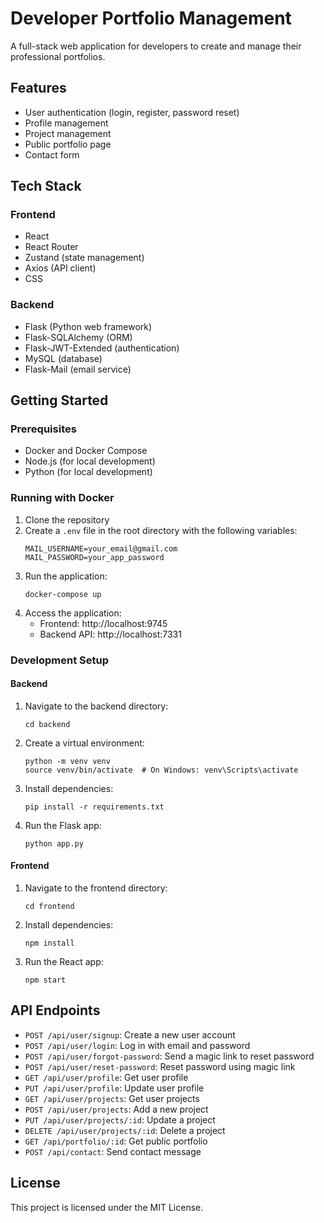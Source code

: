 # Developer Portfolio Management

A full-stack web application for developers to create and manage their professional portfolios.

## Features

- User authentication (login, register, password reset)
- Profile management
- Project management
- Public portfolio page
- Contact form

## Tech Stack

### Frontend
- React
- React Router
- Zustand (state management)
- Axios (API client)
- CSS

### Backend
- Flask (Python web framework)
- Flask-SQLAlchemy (ORM)
- Flask-JWT-Extended (authentication)
- MySQL (database)
- Flask-Mail (email service)

## Getting Started

### Prerequisites
- Docker and Docker Compose
- Node.js (for local development)
- Python (for local development)

### Running with Docker

1. Clone the repository
2. Create a `.env` file in the root directory with the following variables:
   ```
   MAIL_USERNAME=your_email@gmail.com
   MAIL_PASSWORD=your_app_password
   ```
3. Run the application:
   ```
   docker-compose up
   ```
4. Access the application:
   - Frontend: http://localhost:9745
   - Backend API: http://localhost:7331

### Development Setup

#### Backend
1. Navigate to the backend directory:
   ```
   cd backend
   ```
2. Create a virtual environment:
   ```
   python -m venv venv
   source venv/bin/activate  # On Windows: venv\Scripts\activate
   ```
3. Install dependencies:
   ```
   pip install -r requirements.txt
   ```
4. Run the Flask app:
   ```
   python app.py
   ```

#### Frontend
1. Navigate to the frontend directory:
   ```
   cd frontend
   ```
2. Install dependencies:
   ```
   npm install
   ```
3. Run the React app:
   ```
   npm start
   ```

## API Endpoints

- `POST /api/user/signup`: Create a new user account
- `POST /api/user/login`: Log in with email and password
- `POST /api/user/forgot-password`: Send a magic link to reset password
- `POST /api/user/reset-password`: Reset password using magic link
- `GET /api/user/profile`: Get user profile
- `PUT /api/user/profile`: Update user profile
- `GET /api/user/projects`: Get user projects
- `POST /api/user/projects`: Add a new project
- `PUT /api/user/projects/:id`: Update a project
- `DELETE /api/user/projects/:id`: Delete a project
- `GET /api/portfolio/:id`: Get public portfolio
- `POST /api/contact`: Send contact message

## License

This project is licensed under the MIT License. 